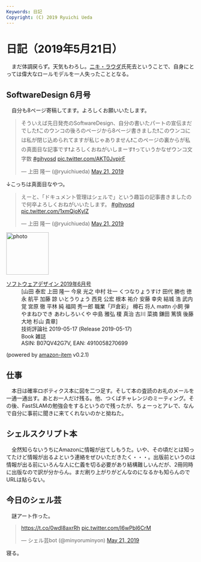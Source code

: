 ```yaml
---
Keywords: 日記
Copyright: (C) 2019 Ryuichi Ueda
---
```


# 日記（2019年5月21日）

　まだ体調戻らず。天気もわろし。[ニキ・ラウダ](https://ja.wikipedia.org/wiki/%E3%83%8B%E3%82%AD%E3%83%BB%E3%83%A9%E3%82%A6%E3%83%80#%E4%BA%BA%E7%89%A9)氏死去ということで、自身にとっては偉大なロールモデルを一人失ったこととなる。

## SoftwareDesign 6月号

　自分も8ページ寄稿してます。よろしくお願いいたします。

<blockquote class="twitter-tweet" data-partner="tweetdeck"><p lang="ja" dir="ltr">そういえば先日発売のSoftwareDesign、自分の書いたパートの宣伝まだでした❗️このウンコの後ろのページから8ページ書きました❗️このウンコには私が閉じ込められてますが私じゃありません❗️このページの裏からが私の真面目な記事です❗️よろしくおねがいしまーす❗️っていうかなぜウンコ文字数 <a href="https://twitter.com/hashtag/gihyosd?src=hash&amp;ref_src=twsrc%5Etfw">#gihyosd</a> <a href="https://t.co/AKT0JvpjrF">pic.twitter.com/AKT0JvpjrF</a></p>&mdash; 上田 隆一 (@ryuichiueda) <a href="https://twitter.com/ryuichiueda/status/1130842657486299137?ref_src=twsrc%5Etfw">May 21, 2019</a></blockquote>

↓こっちは真面目なやつ。

<blockquote class="twitter-tweet" data-partner="tweetdeck"><p lang="ja" dir="ltr">えーと、「ドキュメント管理はシェルで」という趣旨の記事書きましたので何卒よろしくおねがいいたします。 <a href="https://twitter.com/hashtag/gihyosd?src=hash&amp;ref_src=twsrc%5Etfw">#gihyosd</a> <a href="https://t.co/1xmQjoKylZ">pic.twitter.com/1xmQjoKylZ</a></p>&mdash; 上田 隆一 (@ryuichiueda) <a href="https://twitter.com/ryuichiueda/status/1130843933557190657?ref_src=twsrc%5Etfw">May 21, 2019</a></blockquote>
<script async src="https://platform.twitter.com/widgets.js" charset="utf-8"></script>

<div class="card mb-3">
  <div class="row no-gutters">
    <div class="col-md-3">
      <a class="item url" href="https://www.amazon.co.jp/exec/obidos/ASIN/B07QV42G7V/ryuichiueda-22"><img class="card-img-top" src="https://images-fe.ssl-images-amazon.com/images/I/51F%2B1W-QebL._SL160_.jpg" width="113" alt="photo"></a>
    </div>
    <div class="col-md-9">
      <div class="card-body">
        <dl class="fn">
          <dt><a href="https://www.amazon.co.jp/exec/obidos/ASIN/B07QV42G7V/ryuichiueda-22">ソフトウェアデザイン 2019年6月号</a></dt>
          <dd>[山田 泰宏 上田 隆一 今泉 光之 中村 壮一 くつなりょうすけ 田代 勝也 徳永 航平 加藤 諒 いとうりょう 西見 公宏 根本 祐介 安藤 幸央 結城 浩 武内 覚 宮原 徹 平林 純 福岡 秀一郎 職業「戸倉彩」 樽石 将人 mattn 小飼 弾 やまねひでき あわしろいくや 中島 雅弘 榎 真治 古川 菜摘 鎌田 篤慎 後藤 大地 杉山 貴章]</dd>
          <dd>技術評論社 2019-05-17 (Release 2019-05-17)</dd>
          <dd>Book 雑誌</dd>
          <dd>ASIN: B07QV42G7V, EAN: 4910058270699</dd>
        </dl>
	<p class="powered-by" >(powered by <a href="https://github.com/spiegel-im-spiegel/amazon-item" >amazon-item</a> v0.2.1)</p>
      </div>
    </div>
  </div>
</div>


## 仕事

　本日は確率ロボティクス本に図を二つ足す。そして本の査読のお礼のメールを一通一通出す。あとお一人だけ残る。他、つくばチャレンジのミーティング。その後、FastSLAMの勉強会をするというので残ったが、ちょーっとアレで、なんで自分に事前に聞きに来てくれないのかと拗ねた。

## シェルスクリプト本

　全然知らないうちにAmazonに情報が出てしもうた。いや、その頃だとは知ってたけど情報が出るよという連絡をぜひいただきたく・・・。出版前というのは情報が出る前にいろんな人に仁義を切る必要があり結構難しいんだが、2冊同時に出版なので訳が分からん。まだ刷り上がりがどんなのになるかも知らんのでURLは貼らない。


## 今日のシェル芸

　謎アート作った。

<blockquote class="twitter-tweet" data-partner="tweetdeck"><p lang="und" dir="ltr"><a href="https://t.co/0wdI8axrRh">https://t.co/0wdI8axrRh</a> <a href="https://t.co/I6wPbI6CrM">pic.twitter.com/I6wPbI6CrM</a></p>&mdash; シェル芸bot (@minyoruminyon) <a href="https://twitter.com/minyoruminyon/status/1130824145569140737?ref_src=twsrc%5Etfw">May 21, 2019</a></blockquote>
<script async src="https://platform.twitter.com/widgets.js" charset="utf-8"></script>


寝る。
